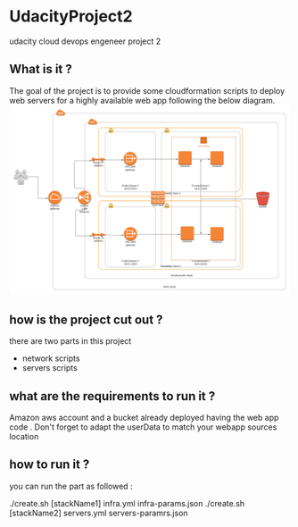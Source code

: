 # UdacityProject2

udacity cloud devops engeneer project 2

## What is it ?

The goal of the project is to provide some cloudformation scripts to deploy web servers for a highly available web app following the below diagram.
![Diagram](https://github.com/sameh-rm/simple-full-cloud-infra-4-private-servers/blob/master/Advanced%20Web%20Deployment.png?raw=true)
## how is the project cut out ?

there are two parts in this project

- network scripts
- servers scripts

## what are the requirements to run it ?

Amazon aws account and a bucket already deployed having the web app code . Don't forget to adapt the userData to match your webapp sources location

## how to run it ?

you can run the part as followed :

./create.sh [stackName1] infra.yml infra-params.json
./create.sh [stackName2] servers.yml servers-paramrs.json
